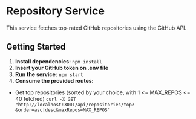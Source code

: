 # Repository Service

This service fetches top-rated GitHub repositories using the GitHub API.

## Getting Started

1. **Install dependencies:**
   `npm install`
2. **Insert your GitHub token on .env file**
3. **Run the service:**
   `npm start`
4. **Consume the provided routes:**

- Get top repositories (sorted by your choice, with 1 <= MAX_REPOS <= 40 fetched)
  `curl -X GET "http://localhost:3001/api/repositories/top?&order=asc|desc&maxRepos=MAX_REPOS"`
